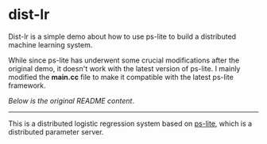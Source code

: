 dist-lr
===
Dist-lr is a simple demo about how to use ps-lite to build a distributed machine learning system.

While since ps-lite has underwent some crucial modifications after the original demo, it doesn't work with the latest version of ps-lite. I mainly modified the **main.cc** file to make it compatible with the latest ps-lite framework.



*Below is the original README content*.

---

This is a distributed logistic regression system based on [ps-lite](https://github.com/ctliu3/ps-lite), which is a distributed parameter server.